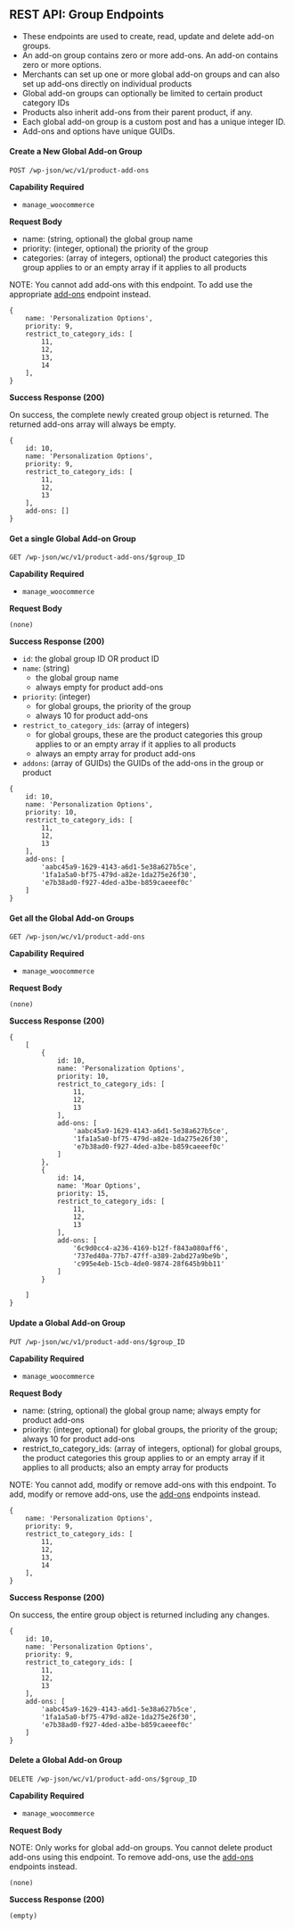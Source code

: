 ## REST API: Group Endpoints

* These endpoints are used to create, read, update and delete add-on groups.
* An add-on group contains zero or more add-ons. An add-on contains zero or more options.
* Merchants can set up one or more global add-on groups and can also set up add-ons directly on individual products
* Global add-on groups can optionally be limited to certain product category IDs
* Products also inherit add-ons from their parent product, if any.
* Each global add-on group is a custom post and has a unique integer ID.
* Add-ons and options have unique GUIDs.

#### Create a New Global Add-on Group

`POST /wp-json/wc/v1/product-add-ons`

**Capability Required**

* `manage_woocommerce`

**Request Body**

- name: (string, optional) the global group name
- priority: (integer, optional) the priority of the group
- categories: (array of integers, optional) the product categories this group applies to or an empty array if it applies to all products

NOTE: You cannot add add-ons with this endpoint. To add use the appropriate [add-ons](add-ons.md) endpoint instead.

```
{
	name: 'Personalization Options',
	priority: 9,
	restrict_to_category_ids: [
		11,
		12,
		13,
		14
	],
}
```

**Success Response (200)**

On success, the complete newly created group object is returned. The returned add-ons array will always be empty.

```
{
	id: 10,
	name: 'Personalization Options',
	priority: 9,
	restrict_to_category_ids: [
		11,
		12,
		13
	],
	add-ons: []
}
```


#### Get a single Global Add-on Group

`GET /wp-json/wc/v1/product-add-ons/$group_ID`

**Capability Required**

* `manage_woocommerce`

**Request Body**

```
(none)
```

**Success Response (200)**

- `id`: the global group ID OR product ID
- `name`: (string)
    - the global group name
    - always empty for product add-ons
- `priority`: (integer)
    - for global groups, the priority of the group
    - always 10 for product add-ons
- `restrict_to_category_ids`: (array of integers)
    - for global groups, these are the product categories this group applies to or an empty array if it applies to all products
    - always an empty array for product add-ons
- `addons`: (array of GUIDs) the GUIDs of the add-ons in the group or product

```
{
	id: 10,
	name: 'Personalization Options',
	priority: 10,
	restrict_to_category_ids: [
		11,
		12,
		13
	],
	add-ons: [
		'aabc45a9-1629-4143-a6d1-5e38a627b5ce',
		'1fa1a5a0-bf75-479d-a82e-1da275e26f30',
		'e7b38ad0-f927-4ded-a3be-b859caeeef0c'
	]
}
```

#### Get all the Global Add-on Groups

`GET /wp-json/wc/v1/product-add-ons`

**Capability Required**

* `manage_woocommerce`

**Request Body**

```
(none)
```

**Success Response (200)**

```
{
	[
		{
			id: 10,
			name: 'Personalization Options',
			priority: 10,
			restrict_to_category_ids: [
				11,
				12,
				13
			],
			add-ons: [
				'aabc45a9-1629-4143-a6d1-5e38a627b5ce',
				'1fa1a5a0-bf75-479d-a82e-1da275e26f30',
				'e7b38ad0-f927-4ded-a3be-b859caeeef0c'
			]
		},
		{
			id: 14,
			name: 'Moar Options',
			priority: 15,
			restrict_to_category_ids: [
				11,
				12,
				13
			],
			add-ons: [
				'6c9d0cc4-a236-4169-b12f-f843a080aff6',
				'737ed40a-77b7-47ff-a389-2abd27a9be9b',
				'c995e4eb-15cb-4de0-9874-28f645b9bb11'
			]
		}

	]
}
```


#### Update a Global Add-on Group

`PUT /wp-json/wc/v1/product-add-ons/$group_ID`

**Capability Required**

* `manage_woocommerce`

**Request Body**

- name: (string, optional) the global group name; always empty for product add-ons
- priority: (integer, optional) for global groups, the priority of the group; always 10 for product add-ons
- restrict_to_category_ids: (array of integers, optional) for global groups, the product categories this group applies to or an empty array if it applies to all products; also an empty array for products 

NOTE: You cannot add, modify or remove add-ons with this endpoint. To add, modify or remove add-ons, use the [add-ons](add-ons.md) endpoints instead.

```
{
	name: 'Personalization Options',
	priority: 9,
	restrict_to_category_ids: [
		11,
		12,
		13,
		14
	],
}
```

**Success Response (200)**

On success, the entire group object is returned including any changes.

```
{
	id: 10,
	name: 'Personalization Options',
	priority: 9,
	restrict_to_category_ids: [
		11,
		12,
		13
	],
	add-ons: [
		'aabc45a9-1629-4143-a6d1-5e38a627b5ce',
		'1fa1a5a0-bf75-479d-a82e-1da275e26f30',
		'e7b38ad0-f927-4ded-a3be-b859caeeef0c'
	]
}
```


#### Delete a Global Add-on Group

`DELETE /wp-json/wc/v1/product-add-ons/$group_ID`

**Capability Required**

* `manage_woocommerce`

**Request Body**

NOTE: Only works for global add-on groups. You cannot delete product add-ons using this endpoint. To remove add-ons, use the [add-ons](add-ons.md) endpoints instead.

```
(none)
```

**Success Response (200)**

```
(empty)
```


